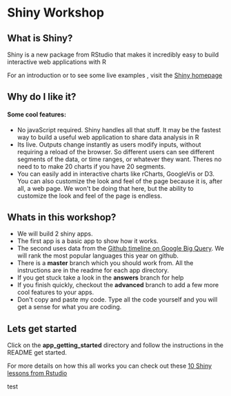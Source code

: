 # Shiny Workshop

## What is Shiny?
Shiny is a new package from RStudio that makes it incredibly easy to build interactive web applications with R

For an introduction or to see some live examples , visit the [Shiny homepage](http://www.rstudio.com/shiny) 

## Why do I like it?

#### Some cool features: 
* No javaScript required. Shiny handles all that stuff. It may be the fastest way to build a useful web application to share data analysis in R 
* Its live. Outputs change instantly as users modify inputs, without requiring a reload of the browser. So different users can see different segments of the data, or time ranges, or whatever they want. Theres no need to to make 20 charts if you have 20 segments.
* You can easily add in interactive charts like rCharts, GoogleVis or D3. You can also customize the look and feel of the page because it is, after all, a web page. We won't be doing that here, but the ability to customize the look and feel of the page is endless. 


## Whats in this workshop?

* We will build 2 shiny apps. 
* The first app is a basic app to show how it works. 
* The second uses data from the [Github timeline on Google Big Query](https://bigquery.cloud.google.com/table/publicdata:samples.github_timeline?pli=1). We will rank the most popular languages this year on github.
* There is a **master** branch which you should work from. All the instructions are in the readme for each app directory.
* If you get stuck take a look in the **answers** branch for help
* If you finish quickly, checkout the **advanced** branch to add a few more cool features to your apps. 
* Don't copy and paste my code. Type all the code yourself and you will get a sense for what you are coding. 

## Lets get started
Click on the **app_getting_started** directory and follow the instructions in the README get started. 

For more details on how this all works you can check out these [10 Shiny lessons from Rstudio](http://www.rstudio.com/shiny/lessons/Intro/)

test